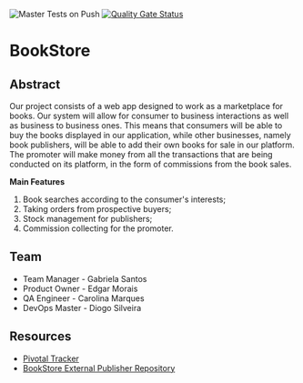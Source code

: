 ![Master Tests on Push](https://github.com/gabsw/BookStore/workflows/Master%20Tests%20on%20Push/badge.svg) [![Quality Gate Status](https://sonarcloud.io/api/project_badges/measure?project=DiogoSilveira6300_BookStore&metric=alert_status)](https://sonarcloud.io/dashboard?id=DiogoSilveira6300_BookStore)

# BookStore
## Abstract
Our project consists of a web app designed to work as a marketplace for books. Our system will allow for consumer to business interactions as well as business to business ones. This means that consumers will be able to buy the books displayed in our application, while other businesses, namely book publishers, will be able to add their own books for sale in our platform.
The promoter will make money from all the transactions that are being conducted on its platform, in the form of commissions from the book sales.

**Main Features**

 1. Book searches according to the consumer's interests;
 2. Taking orders from prospective buyers;
 3. Stock management for publishers;
 4. Commission collecting for the promoter.

## Team
* Team Manager - Gabriela Santos
* Product Owner - Edgar Morais
* QA Engineer - Carolina Marques
* DevOps Master - Diogo Silveira


## Resources
* [Pivotal Tracker](https://www.pivotaltracker.com/n/projects/2447537)
* [BookStore External Publisher Repository](https://github.com/gabsw/book_store_external_publisher)

